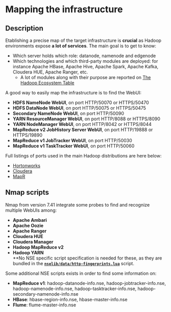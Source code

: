 Mapping the infrastructure
==========================

Description
-----------
Etablishing a precise map of the target infrastructure is **crucial** as Hadoop environments expose **a lot of services**.
The main goal is to get to know:
* Which server holds which role: datanode, namenode and edgenode  
* Which technologies and which third-party modules are deployed: for instance Apache HBase, Apache Hive, Apache Spark, Apache Kafka, Cloudera HUE, Apache Ranger, etc.
  * A lot of modules along with their purpose are reported on [The Hadoop Ecosystem Table](https://hadoopecosystemtable.github.io/)
  
A good way to easily map the infrastructure is to find the WebUI:
* **HDFS NameNode WebUI**, on port HTTP/50070 or HTTPS/50470  
* **HDFS DataNode WebUI**, on port HTTP/50075 or HTTPS/50475  
* **Secondary NameNode WebUI**, on port HTTP/50090  
* **YARN ResourceManager WebUI**, on port HTTP/8088 or HTTPS/8090  
* **YARN NodeManager WebUI**, on port HTTP/8042 or HTTPS/8044  
* **MapReduce v2 JobHistory Server WebUI**, on port HTTP/19888 or HTTPS/19890  
* **MapReduce v1 JobTracker WebUI**, on port HTTP/50030  
* **MapReduce v1 TaskTracker WebUI**, on port HTTP/50060  
  
Full listings of ports used in the main Hadoop distributions are here below:
* [Hortonworks](https://docs.hortonworks.com/HDPDocuments/HDP2/HDP-2.4.0/bk_HDP_Reference_Guide/content/reference_chap2.html)  
* [Cloudera](https://www.cloudera.com/documentation/enterprise/5-5-x/topics/cdh_ig_ports_cdh5.html)  
* [MapR](http://doc.mapr.com/display/MapR/Ports+Used+by+MapR)  
  
Nmap scripts
------------
Nmap from version 7.41 integrate some probes to find and recognize multiple WebUIs among: 
* **Apache Ambari**  
* **Apache Oozie**  
* **Apache Ranger**  
* **Cloudera HUE**  
* **Cloudera Manager**  
* **Hadoop MapReduce v2**  
* **Hadoop YARN**  
**No NSE specific script specification is needed for these, as they are bundled in the [**`nselib/data/http-fingerprints.lua`**](https://github.com/nmap/nmap/blob/master/nselib/data/http-fingerprints.lua) script.  
  
Some additional NSE scripts exists in order to find some information on:
* **MapReduce v1**: hadoop-datanode-info.nse, hadoop-jobtracker-info.nse, hadoop-namenode-info.nse, hadoop-tasktracker-info.nse, hadoop-secondary-namenode-info.nse  
* **HBase**: hbase-region-info.nse, hbase-master-info.nse  
* **Flume**: flume-master-info.nse  